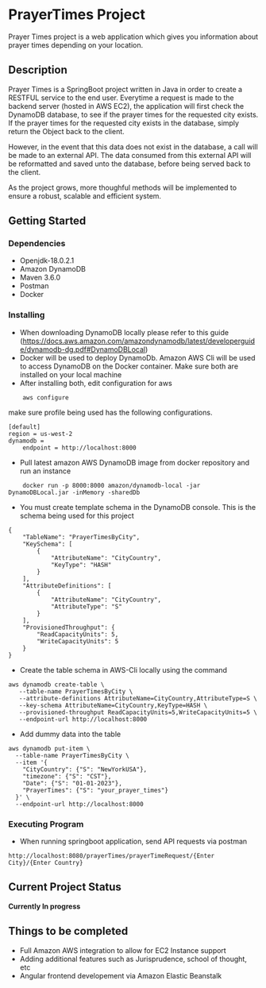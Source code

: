 # PrayerTimes Project
Prayer Times project is a web application which gives you information about prayer times depending on your location.

## Description
Prayer Times is a SpringBoot project written in Java in order to create a RESTFUL service to the end user. Everytime a request is made to the backend server (hosted in AWS EC2),
the application will first check the DynamoDB database, to see if the prayer times for the requested city exists. If the prayer times for the requested city exists in the database, simply return the Object back to the client. 

However, in the event that this data does not exist in the database, a call will be made to an external API. The data consumed from this external API will be reformatted and saved unto the database, before being served back to the client. 

As the project grows, more thoughful methods will be implemented to ensure a robust, scalable and efficient system.

## Getting Started

### Dependencies
* Openjdk-18.0.2.1
* Amazon DynamoDB
* Maven 3.6.0
* Postman
* Docker

### Installing
* When downloading DynamoDB locally please refer to this guide (https://docs.aws.amazon.com/amazondynamodb/latest/developerguide/dynamodb-dg.pdf#DynamoDBLocal)
* Docker will be used to deploy DynamoDb. Amazon AWS Cli will be used to access DynamoDB on the Docker container. Make sure both are installed on your local machine
* After installing both, edit configuration for aws
```
	aws configure 
```
make sure profile being used has the following configurations.
```
[default]
region = us-west-2
dynamodb =
    endpoint = http://localhost:8000
```
* Pull latest amazon AWS DynamoDB image from docker repository and run an instance
```
	docker run -p 8000:8000 amazon/dynamodb-local -jar DynamoDBLocal.jar -inMemory -sharedDb
```
* You must create template schema in the DynamoDB console. This is the schema being used for this project

```
{
	"TableName": "PrayerTimesByCity",
	"KeySchema": [
		{
			"AttributeName": "CityCountry",
			"KeyType": "HASH"
		}
	],
	"AttributeDefinitions": [
		{
			"AttributeName": "CityCountry",
			"AttributeType": "S"
		}
	],
	"ProvisionedThroughput": {
		"ReadCapacityUnits": 5,
		"WriteCapacityUnits": 5
	}
}
```
* Create the table schema in AWS-Cli locally using the command 
```
aws dynamodb create-table \
   --table-name PrayerTimesByCity \
   --attribute-definitions AttributeName=CityCountry,AttributeType=S \
   --key-schema AttributeName=CityCountry,KeyType=HASH \
   --provisioned-throughput ReadCapacityUnits=5,WriteCapacityUnits=5 \
   --endpoint-url http://localhost:8000
```
* Add dummy data into the table
```
aws dynamodb put-item \
  --table-name PrayerTimesByCity \
  --item '{
    "CityCountry": {"S": "NewYorkUSA"},
    "timezone": {"S": "CST"},
    "Date": {"S": "01-01-2023"},
    "PrayerTimes": {"S": "your_prayer_times"}
  }' \
  --endpoint-url http://localhost:8000

```
### Executing Program
* When running springboot application, send API requests via postman 

```
http://localhost:8080/prayerTimes/prayerTimeRequest/{Enter City}/{Enter Country}
```

## Current Project Status
**Currently In progress**

## Things to be completed
* Full Amazon AWS integration to allow for EC2 Instance support
* Adding additional features such as Jurisprudence, school of thought, etc
* Angular frontend developement via Amazon Elastic Beanstalk
